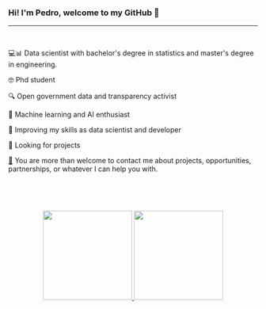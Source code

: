 <h3><strong>Hi! I&#39;m Pedro, welcome to my GitHub 👋</strong></h3>

----------------------

<p>&nbsp;</p>

<p>💻📊 Data scientist with bachelor&#39;s degree in statistics and master&#39;s degree in engineering.</p>

<p>🤓 Phd student</p>

<p>🔍 Open government data and transparency activist</p>

<p>🤖 Machine learning and AI enthusiast</p>

<p>💪 Improving my skills as data scientist and developer</p>

<p>🚀 Looking for projects</p>

<p><a href="mailto:pedropberger@gmail.com">📧</a> You are more than welcome to contact me about projects, opportunities, partnerships, or whatever I can help you with.</p>


<p>&nbsp;</p>


<p>&nbsp;</p>

<div align="center">
  <a href="https://github.com/pedropberger">
  <img height="180em" src="https://github-readme-stats.vercel.app/api?username=pedropberger&show_icons=true&theme=gradient&include_all_commits=true&count_private=true"/>
  <img height="180em" src="https://github-readme-stats.vercel.app/api/top-langs/?username=pedropberger&layout=compact&langs_count=7&theme=gradient"/>
</div>
